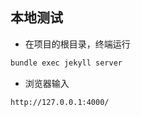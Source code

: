 
## 本地测试
+ 在项目的根目录，终端运行
```bash
bundle exec jekyll server
```

+ 浏览器输入
```
http://127.0.0.1:4000/
```
